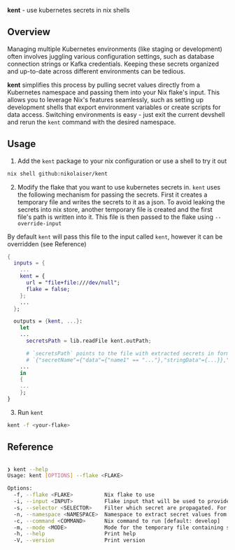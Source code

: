 **kent** - use kubernetes secrets in nix shells

## Overview

Managing multiple Kubernetes environments (like staging or development) often involves juggling various configuration settings, such as database connection strings or Kafka credentials. Keeping these secrets organized and up-to-date across different environments can be tedious.

**kent** simplifies this process by pulling secret values directly from a Kubernetes namespace and passing them into your Nix flake's input. This allows you to leverage Nix's features seamlessly, such as setting up development shells that export environment variables or create scripts for data access. Switching environments is easy - just exit the current devshell and rerun the `kent` command with the desired namespace.

## Usage

1. Add the `kent` package to your nix configuration or use a shell to try it out

```bash
nix shell github:nikolaiser/kent
```

2. Modify the flake that you want to use kubernetes secrets in. `kent` uses the following mechanism for passing the secrets. First it creates a temporary file and writes the secrets to it as a json. To avoid leaking the secrets into nix store, another temporary file is created and the first file's path is written into it. This file is then passed to the flake using `--override-input`

By default `kent` will pass this file to the input called `kent`, however it can be overridden (see Reference)

```nix
{
  inputs = {
    ...
    kent = {
      url = "file+file:///dev/null";
      flake = false;
    };
    ...
  };

  outputs = {kent, ...}: 
    let
    ...
      secretsPath = lib.readFile kent.outPath;

      # `secretsPath` points to the file with extracted secrets in form of json object. For example
      # `{"secretName"={"data"={"name1" == "..."},"stringData"={...}},"anotherSecret"= {...}}`
    ...
    in 
    {
    ...
    };
}
```

3. Run `kent`

```bash
kent -f <your-flake>
```

## Reference

```bash

❯ kent --help
Usage: kent [OPTIONS] --flake <FLAKE>

Options:
  -f, --flake <FLAKE>          Nix flake to use
  -i, --input <INPUT>          Flake input that will be used to provide the secret values [default: kent]
  -s, --selector <SELECTOR>    Filter which secret are propagated. For example '-s metadata.name=foo -s metadata.name=bar,metadata.labels.bazz=true'. Multiple expressions are combined as following '-s a -s b,c' <==> 'a || (b && c)' [default: ]
  -n, --namespace <NAMESPACE>  Namespace to extract secret values from. If not provided the currently active one will be used
  -c, --command <COMMAND>      Nix command to run [default: develop]
  -m, --mode <MODE>            Mode for the temporary file containing secrets json [default: 0400]
  -h, --help                   Print help
  -V, --version                Print version

```
